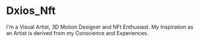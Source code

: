 # Dxios_Nft
I'm a Visual Artist, 3D Motion Designer and NFt Enthusiast. My Inspiration as an Artist is derived from my Conscience and Experiences.
